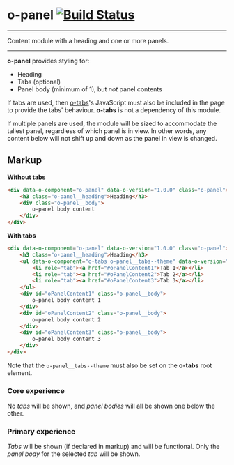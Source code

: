 # o-panel [![Build Status](https://travis-ci.org/Financial-Times/o-panel.png?branch=master)](https://travis-ci.org/Financial-Times/o-panel)

___
Content module with a heading and one or more panels.
___

__o-panel__ provides styling for:

* Heading
* Tabs (optional)
* Panel body (minimum of 1), but _not_ panel contents

If tabs are used, then [o-tabs](http://registry.origami.ft.com/components/o-tabs)'s JavaScript must also be included in the page to provide the tabs' behaviour. __o-tabs__ is not a dependency of this module.

If multiple panels are used, the module will be sized to accommodate the tallest panel, regardless of which panel is in view.
In other words, any content below will not shift up and down as the panel in view is changed.

## Markup

__Without tabs__

```html
<div data-o-component="o-panel" data-o-version="1.0.0" class="o-panel">
    <h3 class="o-panel__heading">Heading</h3>
    <div class="o-panel__body">
        o-panel body content
    </div>
</div>
```

__With tabs__

```html
<div data-o-component="o-panel" data-o-version="1.0.0" class="o-panel">
    <h3 class="o-panel__heading">Heading</h3>
    <ul data-o-component="o-tabs o-panel__tabs--theme" data-o-version="1.0.0" class="o-tabs" role="tablist">
        <li role="tab"><a href="#oPanelContent1">Tab 1</a></li>
        <li role="tab"><a href="#oPanelContent2">Tab 2</a></li>
        <li role="tab"><a href="#oPanelContent3">Tab 3</a></li>
    </ul>
    <div id="oPanelContent1" class="o-panel__body">
        o-panel body content 1
    </div>
    <div id="oPanelContent2" class="o-panel__body">
        o-panel body content 2
    </div>
    <div id="oPanelContent3" class="o-panel__body">
        o-panel body content 3
    </div>
</div>
```

Note that the `o-panel__tabs--theme` must also be set on the __o-tabs__ root element.

### Core experience

No _tabs_ will be shown, and _panel bodies_ will all be shown one below the other.

### Primary experience

_Tabs_ will be shown (if declared in markup) and will be functional. Only the _panel body_ for the selected _tab_ will be shown.